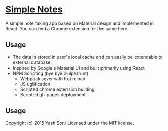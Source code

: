 # [Simple Notes](http://yashatgit.github.io/SimpleNotes/)
A simple note taking app based on Material design and implemented in React. You can find a Chrome extension for the same here.

Usage
-----------

 - The data is stored in user's local cache and can easily be extendable to external database.
 - Inspired by Google's Material UI and built primarily using React
 - NPM Scripting (bye bye Gulp/Grunt)
	 - Webpack sever with hot reload
	 - JS uglification
	 - Scripted chrome extension building
	 - Scripted gh-pages deployment

Usage
-----------
Copyright (c) 2015 Yash Soni Licensed under the MIT license.